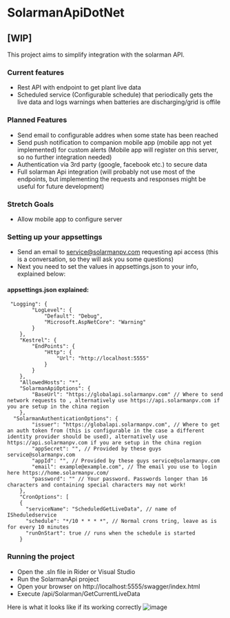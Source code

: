 # SolarmanApiDotNet

## [WIP]

This project aims to simplify integration with the solarman API.

### Current features
- Rest API with endpoint to get plant live data
- Scheduled service (Configurable schedule) that periodically gets the live data and logs warnings when batteries are discharging/grid is offile

### Planned Features
- Send email to configurable addres when some state has been reached
- Send push notification to companion mobile app (mobile app not yet implemented) for custom alerts (Mobile app will register on this server, so no further integration needed)
- Authentication via 3rd party (google, facebook etc.) to secure data
- Full solarman Api integration (will probably not use most of the endpoints, but implementing the requests and responses might be useful for future development)

### Stretch Goals
- Allow mobile app to configure server

### Setting up your appsettings
- Send an email to service@solarmanpv.com requesting api access (this is a conversation, so they will ask you some questions)
- Next you need to set the values in appsettings.json to your info, explained below:
#### appsettings.json explained:
```
 "Logging": {
        "LogLevel": {
            "Default": "Debug",
            "Microsoft.AspNetCore": "Warning"
        }
    },
    "Kestrel": {
        "EndPoints": {
            "Http": {
                "Url": "http://localhost:5555"
            }
        }
    },
    "AllowedHosts": "*",
    "SolarmanApiOptions": {
        "BaseUrl": "https://globalapi.solarmanpv.com" // Where to send network requests to , alternatively use https://api.solarmanpv.com if you are setup in the china region
    },  
  "SolarmanAuthenticationOptions": {
        "issuer": "https://globalapi.solarmanpv.com", // Where to get an auth token from (this is configurable in the case a different identity provider should be used), alternatively use https://api.solarmanpv.com if you are setup in the china region
        "appSecret": "", // Provided by these guys service@solarmanpv.com 
        "appId": "", // Provided by these guys service@solarmanpv.com
        "email": example@example.com", // The email you use to login here https://home.solarmanpv.com/
        "password": "" // Your password. Passwords longer than 16 characters and containing special characters may not work!
    },
    "CronOptions": [
    {
      "serviceName": "ScheduledGetLiveData", // name of ISheduledservice
      "schedule": "*/10 * * * *", // Normal crons tring, leave as is for every 10 minutes
      "runOnStart": true // runs when the schedule is started
    }
```    

### Running the project
- Open the .sln file in Rider or Visual Studio
- Run the SolarmanApi project
- Open your browser on http://localhost:5555/swagger/index.html
- Execute /api/Solarman/GetCurrentLiveData 


Here is what it looks like if its working correctly
![image](https://user-images.githubusercontent.com/4478381/176170948-37166a03-f49f-4691-9998-a1350af84599.png)

